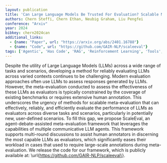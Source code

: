 ```yaml
---
layout: publication
title: 'Can Large Language Models Be Trusted For Evaluation? Scalable Meta-evaluation Of Llms As Evaluators Via Agent Debate'
authors: Chern Steffi, Chern Ethan, Neubig Graham, Liu Pengfei
conference: "Arxiv"
year: 2024
bibkey: chern2024can
additional_links:
  - {name: "Paper", url: "https://arxiv.org/abs/2401.16788"}
  - {name: "Code", url: "https://github.com/GAIR-NLP/scaleeval"}
tags: ['Agentic', 'Has Code', 'RAG', 'Reinforcement Learning', 'Tools', 'Uncategorized']
---
```

Despite the utility of Large Language Models (LLMs) across a wide range of
tasks and scenarios, developing a method for reliably evaluating LLMs across
varied contexts continues to be challenging. Modern evaluation approaches often
use LLMs to assess responses generated by LLMs. However, the meta-evaluation
conducted to assess the effectiveness of these LLMs as evaluators is typically
constrained by the coverage of existing benchmarks or requires extensive human
annotation. This underscores the urgency of methods for scalable
meta-evaluation that can effectively, reliably, and efficiently evaluate the
performance of LLMs as evaluators across diverse tasks and scenarios,
particularly in potentially new, user-defined scenarios. To fill this gap, we
propose ScaleEval, an agent-debate-assisted meta-evaluation framework that
leverages the capabilities of multiple communicative LLM agents. This framework
supports multi-round discussions to assist human annotators in discerning the
most capable LLMs as evaluators, which significantly eases their workload in
cases that used to require large-scale annotations during meta-evaluation. We
release the code for our framework, which is publicly available at:
\url\{https://github.com/GAIR-NLP/scaleeval\}.
